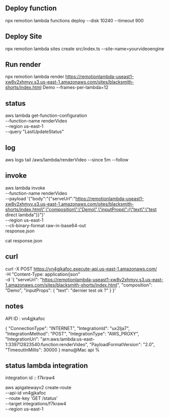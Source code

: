 ## Deploy function

npx remotion lambda functions deploy --disk 10240 --timeout 900

## Deploy Site

npx remotion lambda sites create src/index.ts --site-name=yourvideoengine

## Run render

npx remotion lambda render https://remotionlambda-useast1-xw8v2xhmyv.s3.us-east-1.amazonaws.com/sites/blacksmith-shorts/index.html Demo --frames-per-lambda=12

## status

aws lambda get-function-configuration \
 --function-name renderVideo \
 --region us-east-1 \
 --query "LastUpdateStatus"

## log

aws logs tail /aws/lambda/renderVideo --since 5m --follow

## invoke

aws lambda invoke \
 --function-name renderVideo \
 --payload '{"body":"{\"serveUrl\":\"https://remotionlambda-useast1-xw8v2xhmyv.s3.us-east-1.amazonaws.com/sites/blacksmith-shorts/index.html\",\"composition\":\"Demo\",\"inputProps\":{\"text\":\"test direct lambda\"}}"}' \
 --region us-east-1 \
 --cli-binary-format raw-in-base64-out \
 response.json

cat response.json

## curl

curl -X POST https://vn4gjkafoc.execute-api.us-east-1.amazonaws.com/ \
 -H "Content-Type: application/json" \
 -d '{
"serveUrl": "https://remotionlambda-useast1-xw8v2xhmyv.s3.us-east-1.amazonaws.com/sites/blacksmith-shorts/index.html",
"composition": "Demo",
"inputProps": {
"text": "dernier test ok ?"
}
}'

## notes

API ID : vn4gjkafoc

{
"ConnectionType": "INTERNET",
"IntegrationId": "ux2lja7",
"IntegrationMethod": "POST",
"IntegrationType": "AWS_PROXY",
"IntegrationUri": "arn:aws:lambda:us-east-1:339712823540:function:renderVideo",
"PayloadFormatVersion": "2.0",
"TimeoutInMillis": 30000
}
manu@Mac api %

## status lambda integration

integration id :: f7kraw4

aws apigatewayv2 create-route \
 --api-id vn4gjkafoc \
 --route-key 'GET /status' \
 --target integrations/f7kraw4 \
 --region us-east-1
